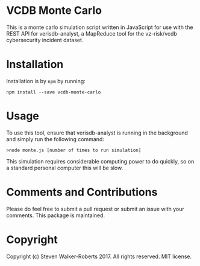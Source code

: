 # VCDB Monte Carlo
This is a monte carlo simulation script written in JavaScript for use with the REST API for verisdb-analyst, a MapReduce tool for the vz-risk/vcdb cybersecurity incident dataset.

# Installation
Installation is by ```npm``` by running:
```
npm install --save vcdb-monte-carlo
```

# Usage

To use this tool, ensure that verisdb-analyst is running in the background and simply run the following command:

```
>node monte.js [number of times to run simulation]
```
This simulation requires considerable computing power to do quickly, so on a standard personal computer this will be slow.

# Comments and Contributions
Please do feel free to submit a pull request or submit an issue with your comments. This package is maintained.

# Copyright
Copyright (c) Steven Walker-Roberts 2017. All rights reserved. MIT license.
